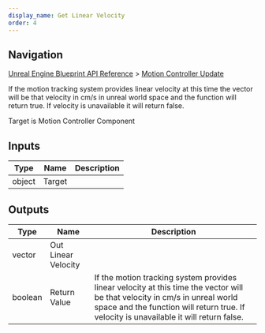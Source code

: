 ```yaml
---
display_name: Get Linear Velocity
order: 4
---
```

## Navigation

[Unreal Engine Blueprint API Reference](https://dev.epicgames.com/documentation/en-us/unreal-engine/BlueprintAPI) > [Motion Controller Update](https://dev.epicgames.com/documentation/en-us/unreal-engine/BlueprintAPI/MotionControllerUpdate)

If the motion tracking system provides linear velocity at this time the vector will be that velocity in cm/s in unreal world space and the function will return true. If velocity is unavailable it will return false.

Target is Motion Controller Component

## Inputs

| Type | Name | Description |
| --- | --- | --- |
| object | Target |  |

## Outputs

| Type | Name | Description |
| --- | --- | --- |
| vector | Out Linear Velocity |  |
| boolean | Return Value | If the motion tracking system provides linear velocity at this time the vector will be that velocity in cm/s in unreal world space and the function will return true. If velocity is unavailable it will return false. |
